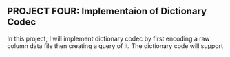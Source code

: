 ## PROJECT FOUR: Implementaion of Dictionary Codec

In this project, I will implement dictionary codec by first encoding a raw column data file then creating a query of it. The dictionary code will support
